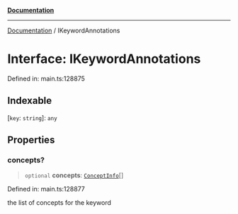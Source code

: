 [**Documentation**](../README.md)

***

[Documentation](../README.md) / IKeywordAnnotations

# Interface: IKeywordAnnotations

Defined in: main.ts:128875

## Indexable

\[`key`: `string`\]: `any`

## Properties

### concepts?

> `optional` **concepts**: [`ConceptInfo`](../classes/ConceptInfo.md)[]

Defined in: main.ts:128877

the list of concepts for the keyword
